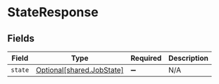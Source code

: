 # StateResponse


## Fields

| Field                                                        | Type                                                         | Required                                                     | Description                                                  |
| ------------------------------------------------------------ | ------------------------------------------------------------ | ------------------------------------------------------------ | ------------------------------------------------------------ |
| `state`                                                      | [Optional[shared.JobState]](../../models/shared/jobstate.md) | :heavy_minus_sign:                                           | N/A                                                          |